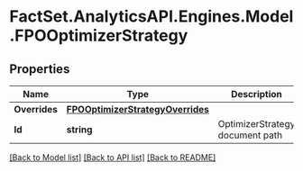 # FactSet.AnalyticsAPI.Engines.Model.FPOOptimizerStrategy

## Properties

Name | Type | Description | Notes
------------ | ------------- | ------------- | -------------
**Overrides** | [**FPOOptimizerStrategyOverrides**](FPOOptimizerStrategyOverrides.md) |  | [optional] 
**Id** | **string** | OptimizerStrategy document path | 

[[Back to Model list]](../README.md#documentation-for-models) [[Back to API list]](../README.md#documentation-for-api-endpoints) [[Back to README]](../README.md)

